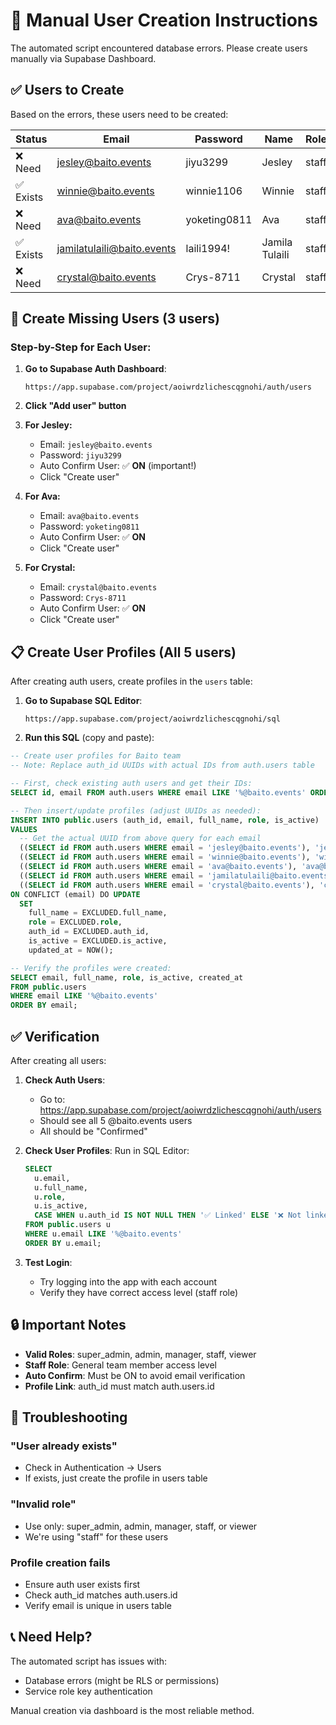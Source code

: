 # 📝 Manual User Creation Instructions

The automated script encountered database errors. Please create users manually via Supabase Dashboard.

## ✅ Users to Create

Based on the errors, these users need to be created:

| Status | Email | Password | Name | Role |
|--------|-------|----------|------|------|
| ❌ Need | jesley@baito.events | jiyu3299 | Jesley | staff |
| ✅ Exists | winnie@baito.events | winnie1106 | Winnie | staff |
| ❌ Need | ava@baito.events | yoketing0811 | Ava | staff |
| ✅ Exists | jamilatulaili@baito.events | laili1994! | Jamila Tulaili | staff |
| ❌ Need | crystal@baito.events | Crys-8711 | Crystal | staff |

## 🚀 Create Missing Users (3 users)

### Step-by-Step for Each User:

1. **Go to Supabase Auth Dashboard**:
   ```
   https://app.supabase.com/project/aoiwrdzlichescqgnohi/auth/users
   ```

2. **Click "Add user" button**

3. **For Jesley:**
   - Email: `jesley@baito.events`
   - Password: `jiyu3299`
   - Auto Confirm User: ✅ **ON** (important!)
   - Click "Create user"

4. **For Ava:**
   - Email: `ava@baito.events`
   - Password: `yoketing0811`
   - Auto Confirm User: ✅ **ON**
   - Click "Create user"

5. **For Crystal:**
   - Email: `crystal@baito.events`
   - Password: `Crys-8711`
   - Auto Confirm User: ✅ **ON**
   - Click "Create user"

## 📋 Create User Profiles (All 5 users)

After creating auth users, create profiles in the `users` table:

1. **Go to Supabase SQL Editor**:
   ```
   https://app.supabase.com/project/aoiwrdzlichescqgnohi/sql
   ```

2. **Run this SQL** (copy and paste):

```sql
-- Create user profiles for Baito team
-- Note: Replace auth_id UUIDs with actual IDs from auth.users table

-- First, check existing auth users and get their IDs:
SELECT id, email FROM auth.users WHERE email LIKE '%@baito.events' ORDER BY email;

-- Then insert/update profiles (adjust UUIDs as needed):
INSERT INTO public.users (auth_id, email, full_name, role, is_active)
VALUES
  -- Get the actual UUID from above query for each email
  ((SELECT id FROM auth.users WHERE email = 'jesley@baito.events'), 'jesley@baito.events', 'Jesley', 'staff', true),
  ((SELECT id FROM auth.users WHERE email = 'winnie@baito.events'), 'winnie@baito.events', 'Winnie', 'staff', true),
  ((SELECT id FROM auth.users WHERE email = 'ava@baito.events'), 'ava@baito.events', 'Ava', 'staff', true),
  ((SELECT id FROM auth.users WHERE email = 'jamilatulaili@baito.events'), 'jamilatulaili@baito.events', 'Jamila Tulaili', 'staff', true),
  ((SELECT id FROM auth.users WHERE email = 'crystal@baito.events'), 'crystal@baito.events', 'Crystal', 'staff', true)
ON CONFLICT (email) DO UPDATE
  SET
    full_name = EXCLUDED.full_name,
    role = EXCLUDED.role,
    auth_id = EXCLUDED.auth_id,
    is_active = EXCLUDED.is_active,
    updated_at = NOW();

-- Verify the profiles were created:
SELECT email, full_name, role, is_active, created_at
FROM public.users
WHERE email LIKE '%@baito.events'
ORDER BY email;
```

## ✅ Verification

After creating all users:

1. **Check Auth Users**:
   - Go to: https://app.supabase.com/project/aoiwrdzlichescqgnohi/auth/users
   - Should see all 5 @baito.events users
   - All should be "Confirmed"

2. **Check User Profiles**:
   Run in SQL Editor:
   ```sql
   SELECT
     u.email,
     u.full_name,
     u.role,
     u.is_active,
     CASE WHEN u.auth_id IS NOT NULL THEN '✅ Linked' ELSE '❌ Not linked' END as auth_status
   FROM public.users u
   WHERE u.email LIKE '%@baito.events'
   ORDER BY u.email;
   ```

3. **Test Login**:
   - Try logging into the app with each account
   - Verify they have correct access level (staff role)

## 🔒 Important Notes

- **Valid Roles**: super_admin, admin, manager, staff, viewer
- **Staff Role**: General team member access level
- **Auto Confirm**: Must be ON to avoid email verification
- **Profile Link**: auth_id must match auth.users.id

## 🐛 Troubleshooting

### "User already exists"
- Check in Authentication → Users
- If exists, just create the profile in users table

### "Invalid role"
- Use only: super_admin, admin, manager, staff, or viewer
- We're using "staff" for these users

### Profile creation fails
- Ensure auth user exists first
- Check auth_id matches auth.users.id
- Verify email is unique in users table

## 📞 Need Help?

The automated script has issues with:
- Database errors (might be RLS or permissions)
- Service role key authentication

Manual creation via dashboard is the most reliable method.
